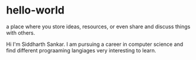 # hello-world
a place where you store ideas, resources, or even share and discuss things with others.

Hi I'm Siddharth Sankar. I am pursuing a career in computer science and find different prograaming langiages very interesting to learn.
